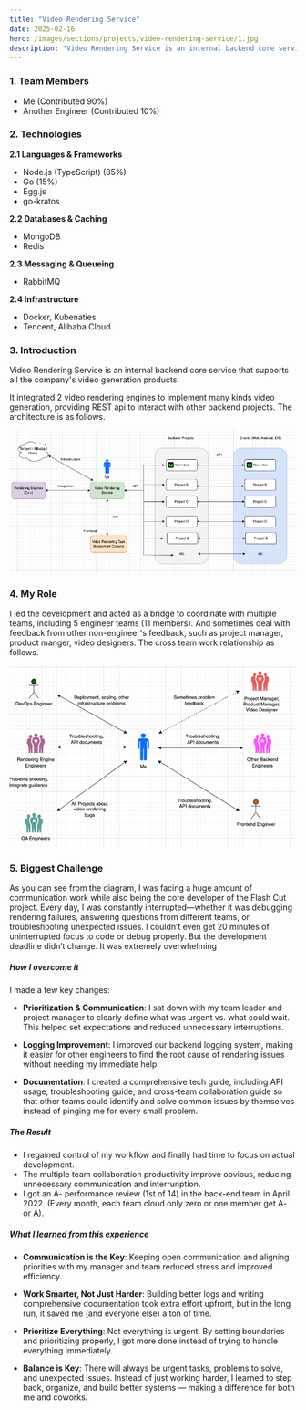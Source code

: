 ```yaml
---
title: "Video Rendering Service"
date: 2025-02-16
hero: /images/sections/projects/video-rendering-service/1.jpg
description: "Video Rendering Service is an internal backend core service that supports all the company's video generation products."
---
```


### 1. Team Members
- Me (Contributed 90%)
- Another Engineer (Contributed 10%)

### 2. Technologies
**2.1 Languages & Frameworks**
- Node.js (TypeScript) (85%)
- Go (15%)
- Egg.js
- go-kratos

**2.2 Databases & Caching**
- MongoDB
- Redis

**2.3 Messaging & Queueing**
- RabbitMQ

**2.4 Infrastructure**
- Docker, Kubenaties
- Tencent, Alibaba Cloud

### 3. Introduction
Video Rendering Service is an internal backend core service that supports all the company's video generation products. 

It integrated 2 video rendering engines to implement many kinds video generation, providing REST api to interact with other backend projects. The architecture is as follows.


![](/images/sections/projects/video-rendering-service/2.png)


### 4. My Role
I led the development and acted as a bridge to coordinate with multiple teams, including 5 engineer teams (11 members). And sometimes deal with feedback from other non-engineer's feedback, such as project manager, product manger, video designers. The cross team work relationship as follows.

![](/images/sections/projects/video-rendering-service/2-1.png)


### 5. Biggest Challenge
As you can see from the diagram, I was facing a huge amount of communication work while also being the core developer of the Flash Cut project. Every day, I was constantly interrupted—whether it was debugging rendering failures, answering questions from different teams, or troubleshooting unexpected issues. I couldn’t even get 20 minutes of uninterrupted focus to code or debug properly. But the development deadline didn’t change. It was extremely overwhelming

##### How I overcome it

I made a few key changes:

- **Prioritization & Communication**: I sat down with my team leader and project manager to clearly define what was urgent vs. what could wait. This helped set expectations and reduced unnecessary interruptions.

- **Logging Improvement**: I improved our backend logging system, making it easier for other engineers to find the root cause of rendering issues without needing my immediate help.

- **Documentation**: I created a comprehensive tech guide, including API usage, troubleshooting guide, and cross-team collaboration guide so that other teams could identify and solve common issues by themselves instead of pinging me for every small problem.


##### The Result

- I regained control of my workflow and finally had time to focus on actual development.
- The multiple team collaboration productivity improve obvious, reducing unnecessary communication and interrunption.
- I got an A- performance review (1st of 14) in the back-end team in April 2022. (Every month, each team cloud only zero or one member get A- or A).

##### What I learned from this experience

- **Communication is the Key**: Keeping open communication and aligning priorities with my manager and team reduced stress and improved efficiency.

- **Work Smarter, Not Just Harder**: Building better logs and writing comprehensive documentation took extra effort upfront, but in the long run, it saved me (and everyone else) a ton of time.

- **Prioritize Everything**: Not everything is urgent. By setting boundaries and prioritizing properly, I got more done instead of trying to handle everything immediately.

- **Balance is Key**: There will always be urgent tasks, problems to solve, and unexpected issues. Instead of just working harder, I learned to step back, organize, and build better systems — making a difference for both me and coworks.



